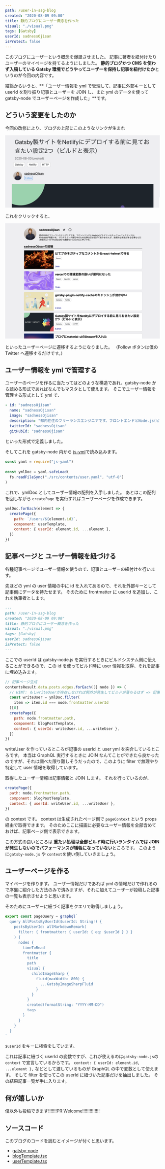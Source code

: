 ```yaml
---
path: /user-in-ssg-blog
created: "2020-08-09 09:00"
title: 静的ブログにユーザー概念を作った
visual: "./visual.png"
tags: [Gatsby]
userId: sadnessOjisan
isProtect: false
---
```


このブログにユーザーという概念を爆誕させました。
記事に著者を紐付けたりユーザーのマイページを持てるようにしました。
**静的ブログかつ CMS を使わず入稿している Gatsby 環境でどうやってユーザーを保持し記事を紐付けたか**というのが今回の内容です。

結論からいうと、**「ユーザー情報を yml で管理して、記事に外部キーとして userId を割り振り記事とユーザーを JOIN し、また yml のデータを使って gatsby-node でユーザーページを作成した」**です。

## どういう変更をしたのか

今回の改修により、ブログの上部にこのようなリンクが生まれ

![ブログの上部](./blogheader.png)

これをクリックすると、

![ユーザーページ](./mypage.png)

といったユーザーページに遷移するようになりました。
（Follow ボタンは僕の Twitter へ遷移するだけです。）

## ユーザー情報を yml で管理する

ユーザーのページを作るに当たってはどのような構造であれ、gatsby-node から読める形式であればなんでもマスタとして使えます。
そこでユーザー情報を管理する形式として yml で、

```yml
- id: "sadnessOjisan"
  name: "sadnessOjisan"
  image: "sadnessOjisan"
  description: "都内在住のフリーランスエンジニアです。フロントエンドとNode.js(ビルドツールチェイン+バックエンド)とFirebaseが得意です。プログラミング修行中のため仕事は引き受けておりませんが、技術的な挑戦がある仕事なら引き受けたいのでTwitterDMで連絡をいただけると幸いです。"
  twitterId: "sadnessOjisan"
  gitHubId: "sadnessOjisan"
```

といった形式で定義しました。

そしてこれを gatsby-node 内から [js-yml](https://www.npmjs.com/package/js-yaml)で読み込みます。

```js:title=gatsby-node.js
const yaml = require("js-yaml")

const ymlDoc = yaml.safeLoad(
  fs.readFileSync("./src/contents/user.yaml", "utf-8")
)
```

これで、ymlDoc としてユーザー情報の配列を入手しました。
あとはこの配列を回しながら `createPage` を実行すればユーザーページを作成できます。

```js:title=gatsby-node.js
ymlDoc.forEach(element => {
  createPage({
    path: `/users/${element.id}`,
    component: userTemplate,
    context: { userId: element.id, ...element },
  })
})
```

## 記事ページと ユーザー情報を紐づける

各種記事ページでユーザー情報を使うので、記事とユーザーの紐付けを行います。

先ほどの yml の user 情報の中に id を入れてあるので、それを外部キーとして記事側にデータを持たせます。
そのために frontmatter に userId を追加し、これを執筆者とします。

```md
---
path: /user-in-ssg-blog
created: "2020-08-09 09:00"
title: 静的ブログにユーザー概念を作った
visual: "./visual.png"
tags: [Gatsby]
userId: sadnessOjisan
isProtect: false
---
```

ここでの userId は gatsby-node.js を実行するときにビルドシステム側に伝えることができるので、この id を使ってビルド時に user 情報を取得、それを記事に埋め込みます。

```js:title=gatsby-node.js
// 記事ページ生成
contentsResult.data.posts.edges.forEach(({ node }) => {
  // HINT: もしwriteUserが存在しなければ例外が発生してビルドが落ちるはず => 記事とユーザーが紐づいていない。
  const writeUser = ymlDoc.filter(
    item => item.id === node.frontmatter.userId
  )[0]
  createPage({
    path: node.frontmatter.path,
    component: blogPostTemplate,
    context: { userId: writeUser.id, ...writeUser },
  })
})
```

writeUser を作っているところが記事の userId と user yml を突合しているところです。
本当は GraphQL 実行するときに JOIN なんてことができたら良かったのですが、それは調べた限り難しそうだったので、このように filter で無理やり特定して user 情報を取得しています。

取得したユーザー情報は記事情報と JOIN します。
それを行っているのが、

```js:title=gatsby-node.js
createPage({
  path: node.frontmatter.path,
  component: blogPostTemplate,
  context: { userId: writeUser.id, ...writeUser },
})
```

の context です。
context は生成されたページ側で `pageContext` という props 経由で取得できます。
そのためここに描画に必要なユーザー情報を全部含めておけば、記事ページ側で表示できます。

この方式の良いところは **重たい処理は全部ビルド時に行いランタイムでは JOIN が発生しないのでパフォーマンスが犠牲になっていない**ところです。
このように`gatsby-node.js` や `context`を使い倒していきましょう。

## ユーザーページを作る

マイページを作ります。
ユーザー情報だけであれば yml の情報だけで作れるので序盤に紹介した方法のみで済みますが、それに加えてユーザーが投稿した記事の一覧も表示させようと思います。

そのためにユーザーに紐づく記事をクエリで取得しましょう。

```js
export const pageQuery = graphql`
  query AllPostsByUserId($userId: String!) {
    postsByUserId: allMarkdownRemark(
      filter: { frontmatter: { userId: { eq: $userId } } }
    ) {
      nodes {
        timeToRead
        frontmatter {
          title
          path
          visual {
            childImageSharp {
              fluid(maxWidth: 800) {
                ...GatsbyImageSharpFluid
              }
            }
          }
          created(formatString: "YYYY-MM-DD")
          tags
        }
      }
    }
  }
`
```

`$userId` をキーに検索をしています。

これは記事に紐づく userId の変数ですが、これが使えるのは`gatsby-node.js`の`context` で宣言しているからです。
`context: { userId: element.id, ...element },` などとして渡しているものが GraphQL の中で変数として使えます。
そして filter を使ってこの userId に紐づいた記事だけを抽出しました。
その結果記事一覧が手に入ります。

## 何が嬉しいか

僕以外も投稿できます!!!!!!!PR Welcome!!!!!!!!!!!!!!

## ソースコード

このブログのコードを読むとイメージが付くと思います。

- [gatsby-node](https://github.com/sadnessOjisan/blog.ojisan.io/blob/v2.3.0/gatsby-node.js)
- [blogTemplate.tsx](https://github.com/sadnessOjisan/blog.ojisan.io/blob/v2.3.0/src/templates/blogTemplate.tsx)
- [userTemplate.tsx](https://github.com/sadnessOjisan/blog.ojisan.io/blob/v2.3.0/src/templates/userTemplate.tsx)
